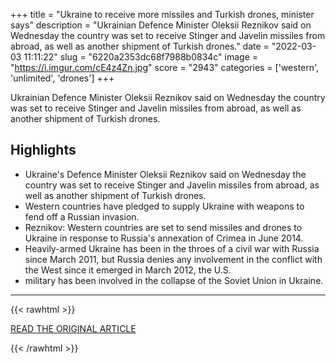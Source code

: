 +++
title = "Ukraine to receive more missiles and Turkish drones, minister says"
description = "Ukrainian Defence Minister Oleksii Reznikov said on Wednesday the country was set to receive Stinger and Javelin missiles from abroad, as well as another shipment of Turkish drones."
date = "2022-03-03 11:11:22"
slug = "6220a2353dc68f7988b0834c"
image = "https://i.imgur.com/cE4z4Zn.jpg"
score = "2943"
categories = ['western', 'unlimited', 'drones']
+++

Ukrainian Defence Minister Oleksii Reznikov said on Wednesday the country was set to receive Stinger and Javelin missiles from abroad, as well as another shipment of Turkish drones.

## Highlights

- Ukraine's Defence Minister Oleksii Reznikov said on Wednesday the country was set to receive Stinger and Javelin missiles from abroad, as well as another shipment of Turkish drones.
- Western countries have pledged to supply Ukraine with weapons to fend off a Russian invasion.
- Reznikov: Western countries are set to send missiles and drones to Ukraine in response to Russia's annexation of Crimea in June 2014.
- Heavily-armed Ukraine has been in the throes of a civil war with Russia since March 2011, but Russia denies any involvement in the conflict with the West since it emerged in March 2012, the U.S.
- military has been involved in the collapse of the Soviet Union in Ukraine.

---

{{< rawhtml >}}
  <p class="article-category">
    <a target="_blank" href="https://www.reuters.com/world/europe/ukraine-receive-more-missiles-turkish-drones-minister-says-2022-03-02/">READ THE ORIGINAL ARTICLE</a>
  </p>
{{< /rawhtml >}}
